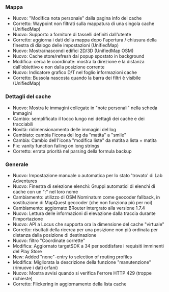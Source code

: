 ### Mappa
- Nuovo: "Modifica nota personale" dalla pagina info del cache
- Corretto: Waypoint non filtrati sulla mappatura di una singola cache (UnifiedMap)
- Nuovo: Supporto a fornitore di tasselli definiti dall'utente
- Corretto: aggiorna i dati della mappa dopo l'apertura / chiusura della finestra di dialogo delle impostazioni (UnifiedMap)
- Nuovo: Mostra/nascondi edifici 2D/3D (UnifiedMap OSM)
- Nuovo: Cache store/refresh dal popup spostato in background
- Modifica: cerca le coordinate: mostra la direzione e la distanza dall'obiettivo e non dalla posizione corrente
- Nuovo: Indicatore grafico D/T nel foglio informazioni cache
- Corretto: Bussola nascosta quando la barra dei filtri è visibile (UnifiedMap)

### Dettagli del cache
- Nuovo: Mostra le immagini collegate in "note personali" nella scheda Immagini
- Cambio: semplificato il tocco lungo nei dettagli dei cache e dei tracciabili
- Novità: ridimensionamento delle immagini del log
- Cambiato: cambia l'icona del log da "matita" a "smile"
- Cambia: Cambio dell1'icona "modifica liste" da matita a lista + matita
- Fix: vanity function failing on long strings
- Corretto: errata priorità nel parsing della formula backup

### Generale
- Nuovo: Impostazione manuale o automatica per lo stato 'trovato' di Lab Adventures
- Nuovo: Finestra di selezione elenchi: Gruppi automatici di elenchi di cache con un ":" nel loro nome
- Cambiamento: utilizzo di OSM Nominatum come geocoder fallback, in sostituzione di MapQuest geocoder (che non funziona più per noi)
- Cambiamento: aggiornato BRouter intergrato alla versione 1.7.4
- Nuovo: Lettura delle informazioni di elevazione dalla traccia durante l'importazione
- Nuovo: API a Locus che supporta ora la dimensione del cache "virtuale"
- Corretto: risultati della ricerca per una posizione non più ordinata per distanza dalla posizione di destinazione
- Nuovo: filtro "Coordinate corrette"
- Modifica: Aggiornato targetSDK a 34 per soddisfare i requisiti imminenti del Play Store
- New: Added "none"-entry to selection of routing profiles
- Modifica: Migliorata la descrizione della funzione "manutenzione" (rimuove i dati orfani)
- Nuovo: Mostra avvisi quando si verifica l'errore HTTP 429 (troppe richieste)
- Corretto: Flickering in aggiornamento della lista cache
